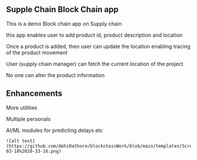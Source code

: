 ## Supple Chain Block Chain app

This is a demo Block chain app on Supply chain

this app enables user to add product id, product description and location

Once a product is added, then user can update the location enabling tracing of the product movement

User (supply chain manager) can fetch the current location of the project

No one can alter the product information

## Enhancements

More utilities

Multiple personals

AI/ML modules for predicting delays etc


```
![alt text](https://github.com/AbhiRathore/blockchainWork/blob/main/templates/Screenshot%20from%202025-03-18%2020-33-16.png)
```
